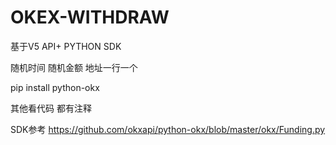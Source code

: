 # OKEX-WITHDRAW
基于V5 API+ PYTHON SDK

随机时间
随机金额
地址一行一个


pip install python-okx

其他看代码 都有注释



SDK参考 https://github.com/okxapi/python-okx/blob/master/okx/Funding.py
